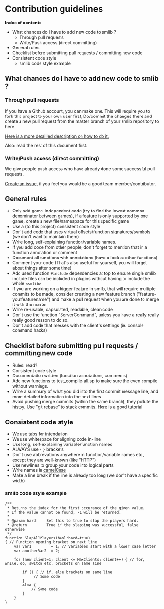 # Contribution guidelines


**Index of contents**
* What chances do I have to add new code to smlib ?
	* Through pull requests
	* Write/Push access (direct committing)
* General rules
* Checklist before submitting pull requests / committing new code
* Consistent code style
	* smlib code style example

## What chances do I have to add new code to smlib ?

### Through pull requests

If you have a Github account, you can make one.
This will require you to fork this project to your own user first, Do/commit the changes there and create a new pull request from the master branch of your smlib repository to here.

[Here is a more detailled description on how to do it.](https://help.github.com/articles/using-pull-requests)

Also: read the rest of this document first.

### Write/Push access (direct committing)

We give people push access who have already done some successful pull requests.

[Create an issue](https://github.com/bcserv/smlib/issues/new), if you feel you would be a good team member/contributor.

## General rules

* Only add game-independent code (try to find the lowest common denominator between games), if a feature is only supported by one game, create a new file/namespace for this specific game
* Use a (to this project) consistent code style
* Don't add code that uses virtual offsets/function signatures/symbols (we don't want to maintain them)
* Write long, self-explaining function/variable names.
* If you add code from other people, don't forget to mention that in a function annotation or comment
* Document all functions with annotations (have a look at other functions)
* Comment your code (That's also useful for yourself, you will forget about things after some time)
* Add used function `#include` dependencies at top to ensure single smlib include files can be included in plugins without having to include the whole `<smlib>`
* If you are working on a bigger feature in smlib, that will require multiple commits to be made, consider creating a new feature branch ("feature-yourfeaturename") and make a pull request when you are done to merge it with the master
* Write re-usable, capsulated, readable, clean code
* Don't use the function "ServerCommand", unless you have a really really really good reason to do so.
* Don't add code that messes with the client's settings (ie. console command hacks)


## Checklist before submitting pull requests / committing new code

* Rules: read?
* Consistent code style
* Documentation written (function annotations, comments)
* Add new functions to test_compile-all.sp to make sure the even compile without warnings.
* Write a summary of what you did into the first commit message line, and more detailed information into the next lines.
* Avoid pushing merge commits (within the same branch), they pollute the histoy. Use "git rebase" to stack commits. [Here](http://randyfay.com/content/simpler-rebasing-avoiding-unintentional-merge-commits) is a good tutorial.

## Consistent code style

* We use tabs for intendation
* We use whitespace for aligning code in-line
* Use long, self-explaining variable/function names
* ALWAYS use `{` `}` brackets
* Don't use abbrevations anywhere in function/variable names etc., except they are well-known (like "HTTP")
* Use newlines to group your code into logical parts
* Write names in [camelCase](https://www.google.at/?q=camelCase)
* Make a line break if the line is already too long (we don't have a specific width)

### smlib code style example
```sourcepawn
/**
 * Returns the index for the first occurance of the given value.
 * If the value cannot be found, -1 will be returned.
 *
 * @param hard     Set this to true to slap the players hard.
 * @return         True if the slapping was successful, false otherwise
 */
function SlapAllPlayers(bool:hard=true)
{ // Function opening bracket on next line
	var var1         = 1; // Variables start with a lower case letter
	var anotherVar2  = 2;

	for (new client=1; client <= MaxClients; client++) { // for, while, do, switch etc. brackets on same line
	
		if () { // if, else brackets on same line
			 // Some code
		}
		else {
			// Some code
		}
	}
}
```
